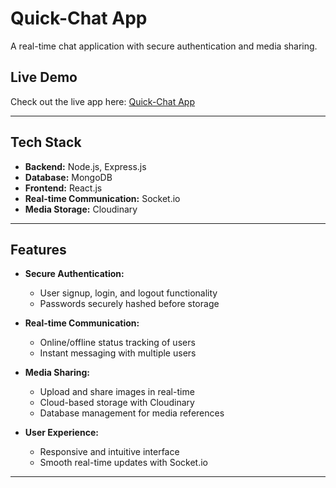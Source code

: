 # Quick-Chat App

A real-time chat application with secure authentication and media sharing.

## Live Demo

Check out the live app here: [Quick-Chat App](https://web-chat-app-eta-three.vercel.app/login)


---

## Tech Stack

- **Backend:** Node.js, Express.js  
- **Database:** MongoDB  
- **Frontend:** React.js  
- **Real-time Communication:** Socket.io  
- **Media Storage:** Cloudinary  

---

## Features

- **Secure Authentication:**  
  - User signup, login, and logout functionality  
  - Passwords securely hashed before storage  

- **Real-time Communication:**  
  - Online/offline status tracking of users  
  - Instant messaging with multiple users  

- **Media Sharing:**  
  - Upload and share images in real-time  
  - Cloud-based storage with Cloudinary  
  - Database management for media references  

- **User Experience:**  
  - Responsive and intuitive interface  
  - Smooth real-time updates with Socket.io  

---


